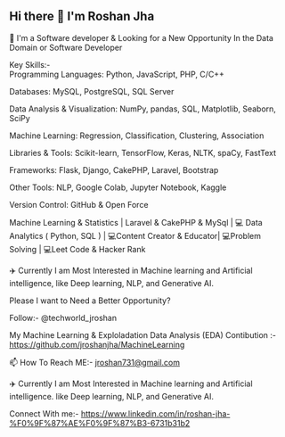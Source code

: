 ## Hi there 👋 I'm Roshan Jha

🔭 I'm a Software developer & Looking for a New Opportunity In the Data Domain or Software Developer

Key Skills:- <br>
 Programming Languages: Python, JavaScript, PHP, C/C++  <br>
 
 Databases: MySQL, PostgreSQL, SQL Server <br>
 
 Data Analysis & Visualization: NumPy, pandas, SQL, Matplotlib, Seaborn, SciPy <br>
 
 Machine Learning: Regression, Classification, Clustering, Association <br>
 
 Libraries & Tools: Scikit-learn, TensorFlow, Keras, NLTK, spaCy, FastText <br>
 
 Frameworks: Flask, Django, CakePHP, Laravel, Bootstrap  <br>
 
 Other Tools: NLP, Google Colab, Jupyter Notebook, Kaggle <br>
 
 Version Control: GitHub & Open Force

Machine Learning & Statistics | Laravel & CakePHP & MySql  | 💻 Data Analytics ( Python, SQL ) | 💻Content Creator & Educator| 💻Problem Solving | 💻Leet Code & Hacker Rank

✈️ Currently I am Most Interested in Machine learning and Artificial intelligence, like Deep learning, NLP, and Generative AI. 

Please I want to Need a Better Opportunity? </h3>
                                                                                                          
 Follow:- @techworld_jroshan

 My Machine Learning & Exploladation Data Analysis (EDA) Contibution :- https://github.com/jroshanjha/MachineLearning
 
 📫 How To Reach ME:- jroshan731@gmail.com 

 ✈️ Currently I am Most Interested in Machine learning and Artificial intelligence. like Deep learning, NLP, and Generative AI. 

 Connect With me:- https://www.linkedin.com/in/roshan-jha-%F0%9F%87%AE%F0%9F%87%B3-6731b31b2

<!--
**jroshanjha/jroshanjha** is a ✨ _special_ ✨ repository because its `README.md` (this file) appears on your GitHub profile.

Here are some ideas to get you started:

- 🔭 I’m currently working on ...
- 🌱 I’m currently learning ...
- 👯 I’m looking to collaborate on ...
- 🤔 I’m looking for help with ...
- 💬 Ask me about ...
- 📫 How to reach me: ...
- 😄 Pronouns: ...
- ⚡ Fun fact: ...
-->
